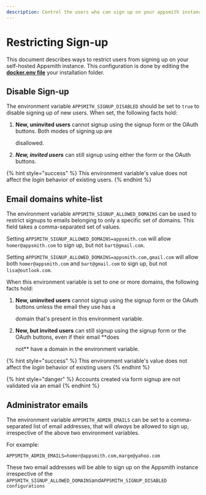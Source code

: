 ```yaml
---
description: Control the users who can sign up on your appsmith instance.
---
```


# Restricting Sign-up

This document describes ways to restrict users from signing up on your self-hosted Appsmith instance. This configuration is done by editing the [**docker.env file**](../setup/docker/#configuring-self-hosted-instances) your installation folder.

## Disable Sign-up

The environment variable `APPSMITH_SIGNUP_DISABLED` should be set to `true` to disable signing up of new users. When set, the following facts hold:

1. **New, uninvited users** cannot signup using the signup form or the OAuth buttons. Both modes of signing up are

   disallowed.

2. _**New, invited users**_ can still signup using either the form or the OAuth buttons.

{% hint style="success" %}
This environment variable's value does not affect the _login_ behavior of existing users.
{% endhint %}

## Email domains white-list

The environment variable `APPSMITH_SIGNUP_ALLOWED_DOMAINS` can be used to restrict signups to emails belonging to only a specific set of domains. This field takes a comma-separated set of values.

Setting `APPSMITH_SIGNUP_ALLOWED_DOMAINS=appsmith.com` will allow `homer@appsmith.com` to sign up, but not `bart@gmail.com`. 

Setting `APPSMITH_SIGNUP_ALLOWED_DOMAINS=appsmith.com,gmail.com` will allow both `homer@appsmith.com` and `bart@gmail.com` to sign up, but not `lisa@outlook.com`.

When this environment variable is set to one or more domains, the following facts hold:

1. **New, uninvited users** cannot signup using the signup form or the OAuth buttons unless the email they use has a

   domain that's present in this environment variable.

2. **New, but invited users** can still signup using the signup form or the OAuth buttons, even if their email \*\*does

   not\*\* have a domain in the environment variable.

{% hint style="success" %}
This environment variable's value does not affect the _login_ behavior of existing users
{% endhint %}

{% hint style="danger" %}
Accounts created via form signup are not validated via an email
{% endhint %}

## Administrator emails

The environment variable `APPSMITH_ADMIN_EMAILS` can be set to a comma-separated list of email addresses, that will _always_ be allowed to sign up, irrespective of the above two environment variables.

For example:

```text
APPSMITH_ADMIN_EMAILS=homer@appsmith.com,marge@yahoo.com
```

These two email addresses will be able to sign up on the Appsmith instance irrespective of the `APPSMITH_SIGNUP_ALLOWED_DOMAINS`and`APPSMITH_SIGNUP_DISABLED configurations`

